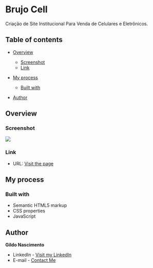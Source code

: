# Brujo Cell

Criação de Site Institucional Para Venda de Celulares e Eletrônicos.

## Table of contents

- [Overview](#overview)

  - [Screenshot](#screenshot)
  - [Link](#link)

- [My process](#my-process)

  - [Built with](#built-with)

- [Author](#author)

  

## Overview

### Screenshot
<img src="https://github.com/gildonascimento/Cat-Lovers/blob/main/img/cat-lovers.png](https://github.com/gildonascimento/brujo-cell/blob/main/web/img/logo/brujocell.svg" />




### Link

- URL: [Visit the page](https://brujocell.netlify.app/)



## My process

### Built with

- Semantic HTML5 markup
- CSS properties
- JavaScript



## Author

**Gildo Nascimento**

- LinkedIn - [Visit my LinkedIn](https://www.linkedin.com/in/gildonascimento/)
- E-mail - [Contact Me](mailto:bcgildo@gmail.com)
